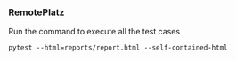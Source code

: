 ### RemotePlatz

Run the command to execute all the test cases
```
pytest --html=reports/report.html --self-contained-html
```